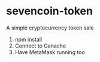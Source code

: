 # sevencoin-token
A simple cryptocurrency token sale

1. npm install
2. Connect to Ganache
3. Have MetaMask running too
